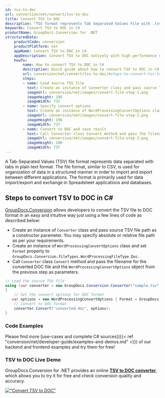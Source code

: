```yaml
---
id: tsv-to-doc
url: conversion/net/convert/tsv-to-doc
title: Convert TSV to DOC
description: "TSV format represents Tab Separated Values File with .tsv extension. Learn how to convert TSV to DOC file programmatically in C# language using GroupDocs.Conversion for .NET library."
keywords: Convert TSV to DOC in C#
productName: GroupDocs.Conversion for .NET
structuredData:
    productCode: conversion
    productPlatform: net
    appName: Convert TSV to DOC in C#
    appDescription: Convert TSV to DOC natively with high performance using C# language and server side GroupDocs.Conversion for .NET APIs, without the use of any software like Microsoft or Open Office.
    howTo:
        name: How to convert TSV to DOC in C# 
        description: Quick guide about how to convert TSV to DOC in C# with high performance and accuracy.
        url: conversion/net/convert/tsv-to-doc/#steps-to-convert-tsv-to-doc-in-c
        steps:
        - name: Load source TSV file 
          text: Create an instance of Converter class and pass source TSV file path as a constructor parameter. You may specify absolute or relative file path as per your requirements. 
          imageUrl: conversion/net/images/convert-file-step-1.png
          imageHeight: 196
          imageWidth: 737
        - name: Specify convert options 
          text: Create an instance of WordProcessingConvertOptions class.
          imageUrl: conversion/net/images/convert-file-step-2.png
          imageHeight: 196
          imageWidth: 737
        - name: Convert to DOC and save result 
          text: Call Converter class Convert method and pass the filename for the converted HTML file and the WordProcessingConvertOptions object from the previous step as parameters.
          imageUrl: conversion/net/images/convert-file-step-3.png
          imageHeight: 196
          imageWidth: 737
---
```


A Tab-Separated Values (TSV) file format represents data separated with tabs in plain text format. The file format, similar to CSV, is used for organization of data in a structured manner in order to import and export between different applications. The format is primarily used for data import/export and exchange in Spreadsheet applications and databases. 

## Steps to convert TSV to DOC in C#

[GroupDocs.Conversion](https://products.groupdocs.com/conversion/net) allows developers to convert the TSV file to DOC format in an easy and intuitive way just using a few lines of code as described below:

* Create an instance of `Converter` class and pass source TSV file path as a constructor parameter. You may specify absolute or relative file path as per your requirements. 
* Create an instance of `WordProcessingConvertOptions` class and set `Format` property to `GroupDocs.Conversion.FileTypes.WordProcessingFileType.Doc`.
* Call `Converter` class `Convert` method and pass the filename for the converted DOC file and the `WordProcessingConvertOptions` object from the previous step as parameters.

```csharp
// Load the source TSV file
using (var converter = new GroupDocs.Conversion.Converter("sample.tsv"))
{
    // Set the convert options for DOC format
   var options = new WordProcessingConvertOptions { Format = GroupDocs.Conversion.FileTypes.WordProcessingFileType.Doc };
    // Convert to DOC format
    converter.Convert("converted.doc", options);
}
```

### Code Examples

Please find more [use-cases and complete C# sources]({{< ref "conversion/net/developer-guide/examples-and-demos.md" >}}) of our backend and frontend examples and try them for free!

### TSV to DOC Live Demo

GroupDocs.Conversion for .NET provides an online [**TSV to DOC converter**](https://products.groupdocs.app/conversion/tsv-to-doc), which allows you to try it for free and check conversion quality and accuracy.

[!["Convert TSV to DOC"](conversion/net/images/convert-to-doc/convert-tsv-to-doc.png)](https://products.groupdocs.app/conversion/tsv-to-doc)